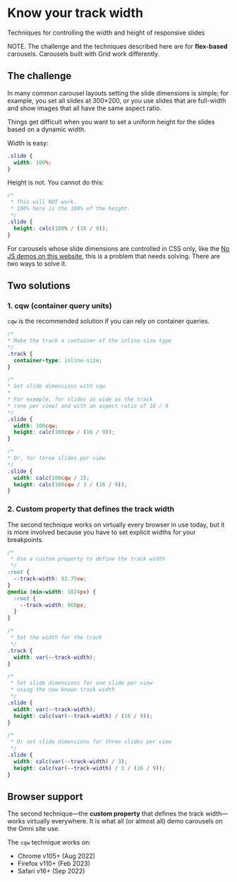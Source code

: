 
Know your track width
================================================================================

Techniques for controlling the width and height of responsive slides

NOTE. The challenge and the techniques described here are for **flex-based** carousels.
Carousels built with Grid work differently.


The challenge
---------------------------------------

In many common carousel layouts setting the slide dimensions is simple;
for example, you set all slides at 300×200, or you use slides that are
full-width and show images that all have the same aspect ratio.

Things get difficult when you want to set a uniform height
for the slides based on a dynamic width.

Width is easy:

```css
.slide {
  width: 100%;
}
```

Height is not. You cannot do this:

```css
/*
 * This will NOT work.
 * 100% here is the 100% of the height.
 */
.slide {
  height: calc(100% / (16 / 9));
}
```

For carousels whose slide dimensions are controlled in CSS only,
like the [No JS demos on this website](https://omnicarousel.dev/demos/no-js/),
this is a problem that needs solving. There are two ways to solve it.


Two solutions
----------------------------------------

### 1. cqw (container query units)

`cqw` is the recommended solution if you can rely on container queries.

```css
/*
* Make the track a container of the inline-size type
*/
.track {
  container-type: inline-size;
}

/*
* Set slide dimensions with cqw
*
* For example, for slides as wide as the track
* (one per view) and with an aspect ratio of 16 / 9
*/
.slide {
  width: 100cqw;
  height: calc(100cqw / (16 / 9));
}

/*
* Or, for three slides per view
*/
.slide {
  width: calc(100cqw / 3);
  height: calc(100cqw / 3 / (16 / 9));
}
```

### 2. Custom property that defines the track width

The second technique works on virtually every browser in use today,
but it is more involved because you have to set
explicit widths for your breakpoints.

```css
/*
 * Use a custom property to define the track width
 */
:root {
  --track-width: 93.75vw;
}
@media (min-width: 1024px) {
  :root {
    --track-width: 960px;
  }
}

/*
 * Set the width for the track
 */
.track {
  width: var(--track-width);
}

/*
 * Set slide dimensions for one slide per view
 * using the now known track width
 */
.slide {
  width: var(--track-width);
  height: calc(var(--track-width) / (16 / 9));
}

/*
 * Or set slide dimensions for three slides per view
 */
.slide {
  width: calc(var(--track-width) / 3);
  height: calc(var(--track-width) / 3 / (16 / 9));
}
```


Browser support
----------------------------------------

The second technique—the **custom property** that defines the track width—works virtually everywhere.
It is what all (or almost all) demo carousels on the Omni site use.

The `cqw` technique works on:

-   Chrome v105+ (Aug 2022)
-   Firefox v110+ (Feb 2023)
-   Safari v16+ (Sep 2022)
